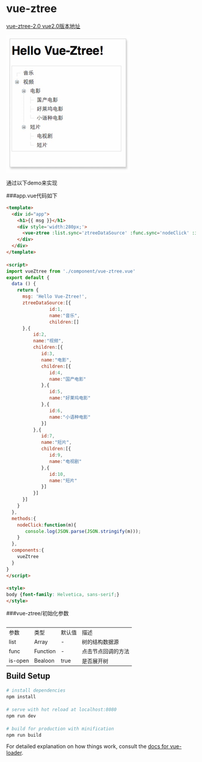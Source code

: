 # vue-ztree

[vue-ztree-2.0  vue2.0版本地址](https://github.com/lisiyizu/vue-ztree-2.0)

![](vue-ztree.png)

通过以下demo来实现

###app.vue代码如下

```html
<template>
  <div id="app">
    <h1>{{ msg }}</h1>
    <div style='width:280px;'>
      <vue-ztree :list.sync='ztreeDataSource' :func.sync='nodeClick' :is-open='true'></vue-ztree>
    </div>
  </div>
</template>

<script>
import vueZtree from './component/vue-ztree.vue'
export default {
  data () {
    return {
      msg: 'Hello Vue-Ztree!',
      ztreeDataSource:[{
                id:1,
                name:"音乐",
                children:[]
      },{
          id:2,
          name:"视频",
          children:[{
             id:3,
             name:"电影",
             children:[{
                id:4,
                name:"国产电影"
             },{
                id:5,
                name:"好莱坞电影"
             },{
                id:6,
                name:"小语种电影"
             }]
          },{
             id:7,
             name:"短片",
             children:[{
                id:9,
                name:"电视剧"
             },{
                id:10,
                name:"短片"
             }]
          }]
      }]
    }
  },
  methods:{
    nodeClick:function(m){
       console.log(JSON.parse(JSON.stringify(m)));
    }
  },
  components:{
    vueZtree
  }
}
</script>

<style>
body {font-family: Helvetica, sans-serif;}
</style>

```

###vue-ztree/初始化参数
<table  border="0" align="left">
	<tbody>
		<tr>
			<td >参数</td>
			<td >类型</td>
			<td >默认值</td>
			<td >描述</td>
		</tr>
		<tr>
			<td >list</td>
			<td >Array</td>
			<td >-</td>
			<td >树的结构数据源</td>
		</tr>
		<tr>
			<td >func</td>
			<td >Function</td>
			<td >-</td>
			<td >点击节点回调的方法</td>
		</tr>
		<tr>
			<td >is-open</td>
			<td >Bealoon</td>
			<td >true</td>
			<td >是否展开树</td>
		</tr>
	</tbody>
</table>


## Build Setup

``` bash
# install dependencies
npm install

# serve with hot reload at localhost:8080
npm run dev

# build for production with minification
npm run build
```

For detailed explanation on how things work, consult the [docs for vue-loader](http://vuejs.github.io/vue-loader).
